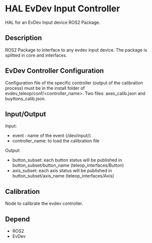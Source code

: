 # HAL EvDev Input Controller

HAL for an EvDev Input device ROS2 Package.

## Description

ROS2 Package to interface to any evdev input device.
The package is splitted in core and interfaces.

## EvDev Controller Configuration

Configuration file of the specific controller (output of the calibration process) must be in the install folder of evdev_teleop/conf/<controller_name>. Two files: axes_calib.json and buyttons_calib.json.

## Input/Output

Input: 

- event : name of the event (/dev/input/<event>)
- controller_name: 	to load the calibration file

Output: 

- button_subset: 	each button status will be published in button_subset/button_name (teleop_interfaces/Button)
- axis_subset: 		each axis status will be published in button_subset/axis_name (teleop_interfaces/Axis)

## Calibration

Node to calibrate the evdev controller.

## Depend

- ROS2
- EvDev
